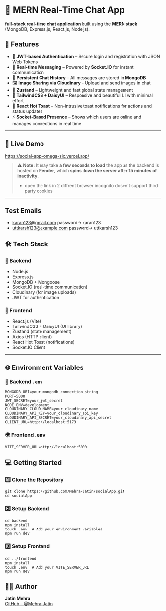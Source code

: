 # 💬 MERN Real-Time Chat App
**full-stack real-time chat application** built using the **MERN stack** (MongoDB, Express.js, React.js, Node.js).
## 🚀 Features

- 🔐 **JWT-based Authentication** – Secure login and registration with JSON Web Tokens  
- 💬 **Real-time Messaging** – Powered by **Socket.IO** for instant communication  
- 💾 **Persistent Chat History** – All messages are stored in **MongoDB**  
- 🖼️ **Image Sharing via Cloudinary** – Upload and send images in chat  
- 🧠 **Zustand** – Lightweight and fast global state management  
- 💅 **TailwindCSS + DaisyUI** – Responsive and beautiful UI with minimal effort  
- 🔔 **React Hot Toast** – Non-intrusive toast notifications for actions and status updates  
- ⚡ **Socket-Based Presence** – Shows which users are online and manages connections in real time

---

## 🔗 Live Demo 

https://social-app-omega-six.vercel.app/

>⚠️ **Note:** It may take **a few seconds to load** the app as the backend is hosted on **Render**, which **spins down the server after 15 minutes of inactivity**.
>- open the link in 2 diffrent browser incognito dosen't support third party cookies 
---
## Test Emails
- karan123@gmail.com password-> karan123
- uttkarsh123@example.com password-> uttkarsh123 


## 🛠 Tech Stack

### 🧠 Backend
- Node.js
- Express.js
- MongoDB + Mongoose
- Socket.IO (real-time communication)
- Cloudinary (for image uploads)
- JWT for authentication

### 🎨 Frontend
- React.js (Vite)
- TailwindCSS + DaisyUI (UI library)
- Zustand (state management)
- Axios (HTTP client)
- React Hot Toast (notifications)
- Socket.IO Client

---

## 🌐 Environment Variables

### 🔐 Backend `.env` 

```
MONGODB_URI=your_mongodb_connection_string
PORT=5000
JWT_SECRET=your_jwt_secret
NODE_ENV=development
CLOUDINARY_CLOUD_NAME=your_cloudinary_name
CLOUDINARY_API_KEY=your_cloudinary_api_key
CLOUDINARY_API_SECRET=your_cloudinary_api_secret
CLIENT_URL=http://localhost:5173

```

### 🌍 Frontend .env

```
VITE_SERVER_URL=http://localhost:5000
```

## 💻 Getting Started

### 1️⃣ Clone the Repository

```
git clone https://github.com/Mehra-Jatin/socialApp.git
cd socialApp
```
### 2️⃣ Setup Backend
```
cd backend
npm install
touch .env  # Add your environment variables
npm run dev
```
### 3️⃣ Setup Frontend
```
cd ../frontend
npm install
touch .env  # Add your VITE_SERVER_URL
npm run dev
```

## 👨‍💻 Author

**Jatin Mehra**  
[GitHub – @Mehra-Jatin](https://github.com/Mehra-Jatin)
